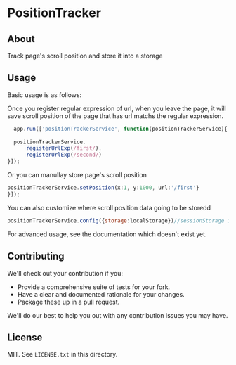 # PositionTracker

## About

 Track page's scroll position and store it into a storage


## Usage

Basic usage is as follows:


Once you register regular expression of url, when you leave the page,
it will save scroll position of the page that has url matchs the regular expression.

```javascript
  app.run(['positionTrackerService', function(positionTrackerService){
  
  positionTrackerService.
      registerUrlExp(/first/). 
      registerUrlExp(/second/)
}]);
```

Or you can manullay store page's scroll position

```javascript
positionTrackerService.setPosition(x:1, y:1000, url:'/first'}
}]);
```

You can also customize where scroll position data going to be storedd
```javascript
positionTrackerService.config({storage:localStorage})//sessionStorage is default
```

For advanced usage, see the documentation which doesn't exist yet.


## Contributing

We'll check out your contribution if you:

* Provide a comprehensive suite of tests for your fork.
* Have a clear and documented rationale for your changes.
* Package these up in a pull request.

We'll do our best to help you out with any contribution issues you may have.

## License

MIT. See `LICENSE.txt` in this directory.
